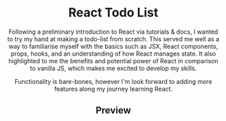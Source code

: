 <h1 align="center">React Todo List</h1>

<div align="center">
    Following a preliminary introduction to React via tutorials & docs, I wanted to try my hand at making a todo-list from scratch. This served me well as a way to familiarise myself with the basics such as JSX, React components, props, hooks, and an understanding of how React manages state. It also highlighted to me the benefits and potential power of React in comparison to vanilla JS, which makes me excited to develop my skills.

Functionality is bare-bones, however I'm look forward to adding more features along my journey learning React.

</div>

<div align="center">

## Preview
